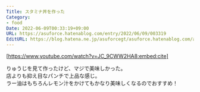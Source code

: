 ```yaml
---
Title: スタミナ丼を作った
Category:
- food
Date: 2022-06-09T00:33:19+09:00
URL: https://asuforce.hatenablog.com/entry/2022/06/09/003319
EditURL: https://blog.hatena.ne.jp/asuforcegt/asuforce.hatenablog.com/atom/entry/13574176438100313139
---
```


[https://www.youtube.com/watch?v=JC_9CWW2HA8:embed:cite]

りゅうじを見て作ったけど、マジで美味しかった。  
店よりも抑え目なパンチで上品な感じ。  
ラー油はもちろんレモン汁をかけてもかなり美味しくなるのでおすすめ！
